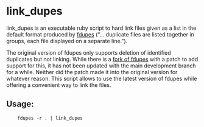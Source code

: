 # link_dupes
link_dupes is an executable ruby script to hard link files given as a list in the default format produced by [fdupes](https://github.com/adrianlopezroche/fdupes) ("... duplicate files are listed together in groups, each file displayed on a separate line.").

The original version of fdupes only supports deletion of identified duplicates but not linking. While there is a [fork of fdupes](https://github.com/tobiasschulz/fdupes) with a patch to add support for this, it has not been updated with the main development branch for a while. Neither did the patch made it into the original version for whatever reason. This script allows to use the latest version of fdupes while offering a convenient way to link the files.

## Usage:
```shell
	fdupes -r . | link_dupes
```